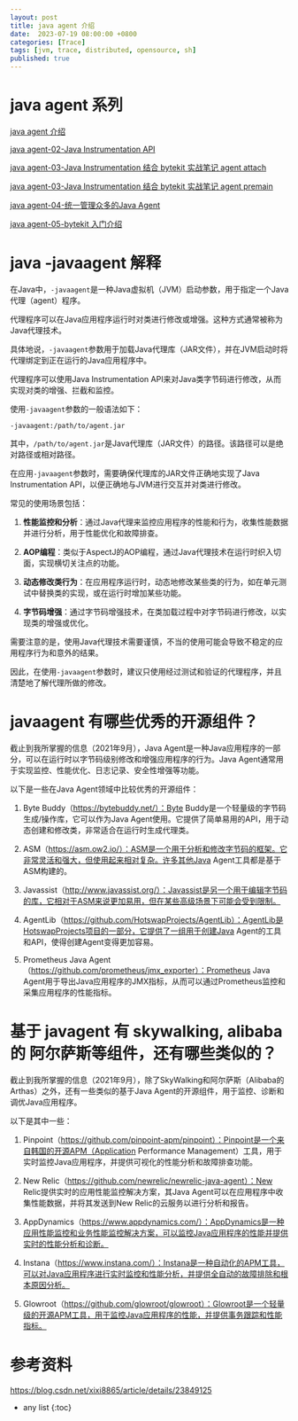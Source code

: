 ```yaml
---
layout: post
title: java agent 介绍
date:  2023-07-19 08:00:00 +0800
categories: [Trace]
tags: [jvm, trace, distributed, opensource, sh]
published: true
---
```


# java agent 系列

[java agent 介绍](https://houbb.github.io/2023/07/19/java-agent-01-intro)

[java agent-02-Java Instrumentation API](https://houbb.github.io/2023/07/19/java-agent-02-instrumentation-api)

[java agent-03-Java Instrumentation 结合 bytekit 实战笔记 agent attach](https://houbb.github.io/2023/07/19/java-agent-03-bytekit-agent-attach)

[java agent-03-Java Instrumentation 结合 bytekit 实战笔记 agent premain](https://houbb.github.io/2023/07/19/java-agent-03-bytekit-premain-inaction)

[java agent-04-统一管理众多的Java Agent](https://houbb.github.io/2023/07/19/java-agent-04-javaoneagent-01-intro)

[java agent-05-bytekit 入门介绍](https://houbb.github.io/2023/07/19/java-agent-03-bytekit-premain-inaction)

# java -javaagent 解释

在Java中，`-javaagent`是一种Java虚拟机（JVM）启动参数，用于指定一个Java代理（agent）程序。

代理程序可以在Java应用程序运行时对类进行修改或增强。这种方式通常被称为Java代理技术。

具体地说，`-javaagent`参数用于加载Java代理库（JAR文件），并在JVM启动时将代理绑定到正在运行的Java应用程序中。

代理程序可以使用Java Instrumentation API来对Java类字节码进行修改，从而实现对类的增强、拦截和监控。

使用`-javaagent`参数的一般语法如下：

```
-javaagent:/path/to/agent.jar
```

其中，`/path/to/agent.jar`是Java代理库（JAR文件）的路径。该路径可以是绝对路径或相对路径。

在应用`-javaagent`参数时，需要确保代理库的JAR文件正确地实现了Java Instrumentation API，以便正确地与JVM进行交互并对类进行修改。

常见的使用场景包括：

1. **性能监控和分析**：通过Java代理来监控应用程序的性能和行为，收集性能数据并进行分析，用于性能优化和故障排查。

2. **AOP编程**：类似于AspectJ的AOP编程，通过Java代理技术在运行时织入切面，实现横切关注点的功能。

3. **动态修改类行为**：在应用程序运行时，动态地修改某些类的行为，如在单元测试中替换类的实现，或在运行时增加某些功能。

4. **字节码增强**：通过字节码增强技术，在类加载过程中对字节码进行修改，以实现类的增强或优化。

需要注意的是，使用Java代理技术需要谨慎，不当的使用可能会导致不稳定的应用程序行为和意外的结果。

因此，在使用`-javaagent`参数时，建议只使用经过测试和验证的代理程序，并且清楚地了解代理所做的修改。

# javaagent 有哪些优秀的开源组件？

截止到我所掌握的信息（2021年9月），Java Agent是一种Java应用程序的一部分，可以在运行时以字节码级别修改和增强应用程序的行为。Java Agent通常用于实现监控、性能优化、日志记录、安全性增强等功能。

以下是一些在Java Agent领域中比较优秀的开源组件：

1. Byte Buddy（https://bytebuddy.net/）：Byte Buddy是一个轻量级的字节码生成/操作库，它可以作为Java Agent使用。它提供了简单易用的API，用于动态创建和修改类，非常适合在运行时生成代理类。

2. ASM（https://asm.ow2.io/）：ASM是一个用于分析和修改字节码的框架。它非常灵活和强大，但使用起来相对复杂。许多其他Java Agent工具都是基于ASM构建的。

3. Javassist（http://www.javassist.org/）：Javassist是另一个用于编辑字节码的库，它相对于ASM来说更加易用，但在某些高级场景下可能会受到限制。

4. AgentLib（https://github.com/HotswapProjects/AgentLib）：AgentLib是HotswapProjects项目的一部分，它提供了一组用于创建Java Agent的工具和API，使得创建Agent变得更加容易。

5. Prometheus Java Agent（https://github.com/prometheus/jmx_exporter）：Prometheus Java Agent用于导出Java应用程序的JMX指标，从而可以通过Prometheus监控和采集应用程序的性能指标。

# 基于 javagent 有 skywalking, alibaba 的 阿尔萨斯等组件，还有哪些类似的？

截止到我所掌握的信息（2021年9月），除了SkyWalking和阿尔萨斯（Alibaba的Arthas）之外，还有一些类似的基于Java Agent的开源组件，用于监控、诊断和调优Java应用程序。

以下是其中一些：

1. Pinpoint（https://github.com/pinpoint-apm/pinpoint）：Pinpoint是一个来自韩国的开源APM（Application Performance Management）工具，用于实时监控Java应用程序，并提供可视化的性能分析和故障排查功能。

2. New Relic（https://github.com/newrelic/newrelic-java-agent）：New Relic提供实时的应用性能监控解决方案，其Java Agent可以在应用程序中收集性能数据，并将其发送到New Relic的云服务以进行分析和报告。

3. AppDynamics（https://www.appdynamics.com/）：AppDynamics是一种应用性能监控和业务性能监控解决方案，可以监控Java应用程序的性能并提供实时的性能分析和诊断。

4. Instana（https://www.instana.com/）：Instana是一种自动化的APM工具，可以对Java应用程序进行实时监控和性能分析，并提供全自动的故障排除和根本原因分析。

5. Glowroot（https://github.com/glowroot/glowroot）：Glowroot是一个轻量级的开源APM工具，用于监控Java应用程序的性能，并提供事务跟踪和性能指标。

# 参考资料

https://blog.csdn.net/xixi8865/article/details/23849125

* any list
{:toc}